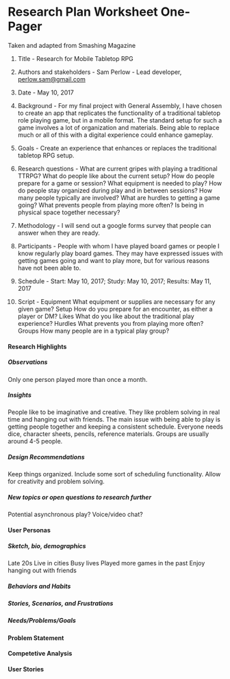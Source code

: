 # Research Plan Worksheet One-Pager
Taken and adapted from Smashing Magazine

1. Title - Research for Mobile Tabletop RPG

2. Authors and stakeholders - Sam Perlow - Lead developer, perlow.sam@gmail.com

3. Date - May 10, 2017

4. Background - For my final project with General Assembly, I have chosen to create an app that replicates the functionality of a traditional tabletop role playing game, but in a mobile format. The standard setup for such a game involves a lot of organization and materials. Being able to replace much or all of this with a digital experience could enhance gameplay.

5. Goals - Create an experience that enhances or replaces the traditional tabletop RPG setup.

6. Research questions - What are current gripes with playing a traditional TTRPG?
What do people like about the current setup?
How do people prepare for a game or session?
What equipment is needed to play?
How do people stay organized during play and in between sessions?
How many people typically are involved?
What are hurdles to getting a game going?
What prevents people from playing more often?
Is being in physical space together necessary?

7. Methodology - I will send out a google forms survey that people can answer when they are ready.

8. Participants - People with whom I have played board games or people I know regularly play board games. They may have expressed issues with getting games going and want to play more, but for various reasons have not been able to.

9. Schedule - Start: May 10, 2017; Study: May 10, 2017; Results: May 11, 2017

10. Script - Equipment
What equipment or supplies are necessary for any given game?
Setup
How do you prepare for an encounter, as either a player or DM?
Likes
What do you like about the traditional play experience?
Hurdles
What prevents you from playing more often?
Groups
How many people are in a typical play group?

#### Research Highlights
##### Observations

Only one person played more than once a month.

##### Insights
People like to be imaginative and creative. They like problem solving in real time and hanging out with friends.
The main issue with being able to play is getting people together and keeping a consistent schedule.
Everyone needs dice, character sheets, pencils, reference materials.
Groups are usually around 4-5 people.

##### Design Recommendations
Keep things organized.
Include some sort of scheduling functionality.
Allow for creativity and problem solving.

##### New topics or open questions to research further
Potential asynchronous play?
Voice/video chat?

#### User Personas
##### Sketch, bio, demographics
Late 20s
Live in cities
Busy lives
Played more games in the past
Enjoy hanging out with friends

##### Behaviors and Habits


##### Stories, Scenarios, and Frustrations


##### Needs/Problems/Goals


#### Problem Statement


#### Competetive Analysis


#### User Stories
